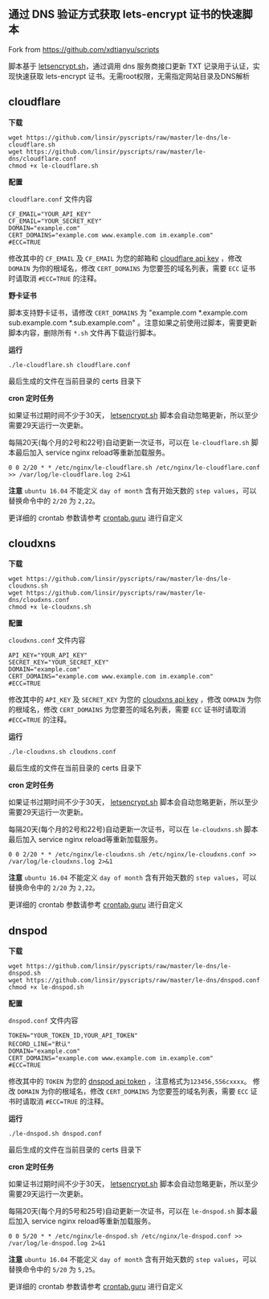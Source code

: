 通过 DNS 验证方式获取 lets-encrypt 证书的快速脚本
----------------

Fork from <https://github.com/xdtianyu/scripts>

脚本基于 [letsencrypt.sh](https://github.com/lukas2511/letsencrypt.sh)，通过调用 dns 服务商接口更新 TXT 记录用于认证，实现快速获取 lets-encrypt 证书。无需root权限，无需指定网站目录及DNS解析

## cloudflare

**下载**

```
wget https://github.com/linsir/pyscripts/raw/master/le-dns/le-cloudflare.sh
wget https://github.com/linsir/pyscripts/raw/master/le-dns/cloudflare.conf
chmod +x le-cloudflare.sh
```

**配置**

`cloudflare.conf` 文件内容

```
CF_EMAIL="YOUR_API_KEY"
CF_EMAIL="YOUR_SECRET_KEY"
DOMAIN="example.com"
CERT_DOMAINS="example.com www.example.com im.example.com"
#ECC=TRUE
```

修改其中的 `CF_EMAIL` 及 `CF_EMAIL` 为您的邮箱和 [cloudflare api key](https://www.cloudflare.com/a/profile) ，修改 `DOMAIN` 为你的根域名，修改 `CERT_DOMAINS` 为您要签的域名列表，需要 `ECC` 证书时请取消 `#ECC=TRUE` 的注释。

**野卡证书**

脚本支持野卡证书，请修改 `CERT_DOMAINS` 为 "example.com *.example.com sub.example.com *.sub.example.com" 。注意如果之前使用过脚本，需要更新脚本内容，删除所有 `*.sh` 文件再下载运行脚本。

**运行**

`./le-cloudflare.sh cloudflare.conf`

最后生成的文件在当前目录的 certs 目录下

**cron 定时任务**

如果证书过期时间不少于30天， [letsencrypt.sh](https://github.com/lukas2511/letsencrypt.sh) 脚本会自动忽略更新，所以至少需要29天运行一次更新。

每隔20天(每个月的2号和22号)自动更新一次证书，可以在 `le-cloudflare.sh` 脚本最后加入 service nginx reload等重新加载服务。

`0 0 2/20 * * /etc/nginx/le-cloudflare.sh /etc/nginx/le-cloudflare.conf >> /var/log/le-cloudflare.log 2>&1`

**注意** `ubuntu 16.04` 不能定义 `day of month` 含有开始天数的 `step values`，可以替换命令中的 `2/20` 为 `2,22`。

更详细的 crontab 参数请参考 [crontab.guru](http://crontab.guru/) 进行自定义


## cloudxns

**下载**

```
wget https://github.com/linsir/pyscripts/raw/master/le-dns/le-cloudxns.sh
wget https://github.com/linsir/pyscripts/raw/master/le-dns/cloudxns.conf
chmod +x le-cloudxns.sh
```

**配置**

`cloudxns.conf` 文件内容

```
API_KEY="YOUR_API_KEY"
SECRET_KEY="YOUR_SECRET_KEY"
DOMAIN="example.com"
CERT_DOMAINS="example.com www.example.com im.example.com"
#ECC=TRUE
```

修改其中的 `API_KEY` 及 `SECRET_KEY` 为您的 [cloudxns api key](https://www.cloudxns.net/AccountManage/apimanage.html) ，修改 `DOMAIN` 为你的根域名，修改 `CERT_DOMAINS` 为您要签的域名列表，需要 `ECC` 证书时请取消 `#ECC=TRUE` 的注释。

**运行**

`./le-cloudxns.sh cloudxns.conf`

最后生成的文件在当前目录的 certs 目录下

**cron 定时任务**

如果证书过期时间不少于30天， [letsencrypt.sh](https://github.com/lukas2511/letsencrypt.sh) 脚本会自动忽略更新，所以至少需要29天运行一次更新。

每隔20天(每个月的2号和22号)自动更新一次证书，可以在 `le-cloudxns.sh` 脚本最后加入 service nginx reload等重新加载服务。

`0 0 2/20 * * /etc/nginx/le-cloudxns.sh /etc/nginx/le-cloudxns.conf >> /var/log/le-cloudxns.log 2>&1`

**注意** `ubuntu 16.04` 不能定义 `day of month` 含有开始天数的 `step values`，可以替换命令中的 `2/20` 为 `2,22`。

更详细的 crontab 参数请参考 [crontab.guru](http://crontab.guru/) 进行自定义

## dnspod

**下载**

```
wget https://github.com/linsir/pyscripts/raw/master/le-dns/le-dnspod.sh
wget https://github.com/linsir/pyscripts/raw/master/le-dns/dnspod.conf
chmod +x le-dnspod.sh
```

**配置**

`dnspod.conf` 文件内容

```
TOKEN="YOUR_TOKEN_ID,YOUR_API_TOKEN"
RECORD_LINE="默认"
DOMAIN="example.com"
CERT_DOMAINS="example.com www.example.com im.example.com"
#ECC=TRUE
```

修改其中的 `TOKEN` 为您的 [dnspod api token](https://www.dnspod.cn/console/user/security) ，注意格式为`123456,556cxxxx`。
修改 `DOMAIN` 为你的根域名，修改 `CERT_DOMAINS` 为您要签的域名列表，需要 `ECC` 证书时请取消 `#ECC=TRUE` 的注释。

**运行**

`./le-dnspod.sh dnspod.conf`

最后生成的文件在当前目录的 certs 目录下

**cron 定时任务**

如果证书过期时间不少于30天， [letsencrypt.sh](https://github.com/lukas2511/letsencrypt.sh) 脚本会自动忽略更新，所以至少需要29天运行一次更新。

每隔20天(每个月的5号和25号)自动更新一次证书，可以在 `le-dnspod.sh` 脚本最后加入 service nginx reload等重新加载服务。

`0 0 5/20 * * /etc/nginx/le-dnspod.sh /etc/nginx/le-dnspod.conf >> /var/log/le-dnspod.log 2>&1`

**注意** `ubuntu 16.04` 不能定义 `day of month` 含有开始天数的 `step values`，可以替换命令中的 `5/20` 为 `5,25`。

更详细的 crontab 参数请参考 [crontab.guru](http://crontab.guru/) 进行自定义
